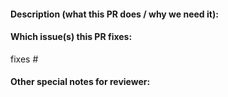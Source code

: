 <!--
🎉 Thanks for sending a pull request to Kratos! Here are some tips for you:

1. If this is your first time contributing to Kratos, please read our contribution guide: https://go-kratos.dev/en/docs/community/contribution/
2. Ensure you have added or ran the appropriate tests for your PR, such as using `go test ./...`
3. If the PR is unfinished, you may need mark it as a WIP(Work In Progress) PR or draft PR
4. Please using a conventional commits format title: `<type>[optional scope]: <description>`
    
    Some suggestion on <type>:

    fix: A bug fix
    feat: A new feature
    deps: Changes external dependencies
    break: Changes has break change

    docs: Documentation only changes
    refactor: A code change that neither fixes a bug nor adds a feature
    style: Changes that do not affect the meaning of the code (white-space, formatting, etc)
    test: Adding missing tests or correcting existing tests
    chore Daily work, examples, etc.
    ci: Changes to our CI configuration files and scripts
-->

#### Description (what this PR does / why we need it):
<!--
* The description should include the motivation for this PR or contrast this with previous behavior
-->


#### Which issue(s) this PR fixes:
<!--
* Automatically closes linked issue when PR is merged.

Usage: `fixes/resolves #<issue number>`, or `fixes/resolves (paste link of issue)`.
-->
fixes #

#### Other special notes for reviewer:

